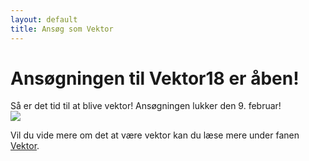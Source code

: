 ```yaml
---
layout: default
title: Ansøg som Vektor
---
```

<h1>Ansøgningen til Vektor18 er åben!</h1>

<p>Så er det tid til at blive vektor! Ansøgningen lukker den 9. februar!<br/>
  <a href="https://docs.google.com/forms/d/1FPSjaTFIfkd44Ehvjm6SxCSvUlCb9Vno_noVFlLz790/edit"><img src="https://blivawesome.dk/static/img/button_ansoeg-nu.png"/></a>
  
</p>

<p>Vil du vide mere om det at være vektor kan du læse mere under fanen <a href="https://blivawesome.dk/vektor.html">Vektor</a>.</p>
